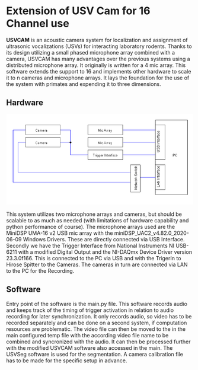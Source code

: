 # Extension of USV Cam for 16 Channel use

**USVCAM** is an acoustic camera system for localization and assignment of ultrasonic vocalizations (USVs) for
interacting laboratory rodents. Thanks to its design utilizing a small phased microphone array combined with a camera,
USVCAM has many advantages over the previous systems using a distributed microphone array.
It originally is written for a 4 mic array. This software extends the support to 16 and implements other hardware to
scale it to n cameras and microphone arrays. It lays the foundation for the use of the system with primates and expending it to
three dimensions.

## Hardware

<p align="center"><img src="./doc/Connection_Diagram.png" ></p>
This system utilizes two microphone arrays and cameras, but should be scalable to as much as needed (with limitations of hardware capability and python performance of course).
The microphone arrays used are the MiniDSP UMA-16 v2 USB mic array with the miniDSP_UAC2_v4.82.0_2020-06-09 Windows Drivers.
These are directly connected via USB Interface. Secondly we have the Trigger Interface from 
National Instruments NI USB-6211 with a modified Digital Output and the NI-DAQmx Device Driver version 23.3.0f166.
This is connected to the PC via USB and with the TrigerIn to Hirose Spitter to the Cameras.
The cameras in turn are connected via LAN to the PC for the Recording.

## Software
Entry point of  the software is the main.py file. This software records audio and keeps track of the timing of trigger activation in relation to audio recording for later synchronization. It only records audio, so video has to be recorded separately and can be done on a second system, if computation resources are problematic.
The video file can then be moved to the in the main configured temp file with the according video file name to be combined and syncronized with the audio. It can then be processed further with the modified USVCAM software also accessed in the main. The USVSeg software is used for the segmentation. A camera calibration file has to be made for the specific setup in advance.

